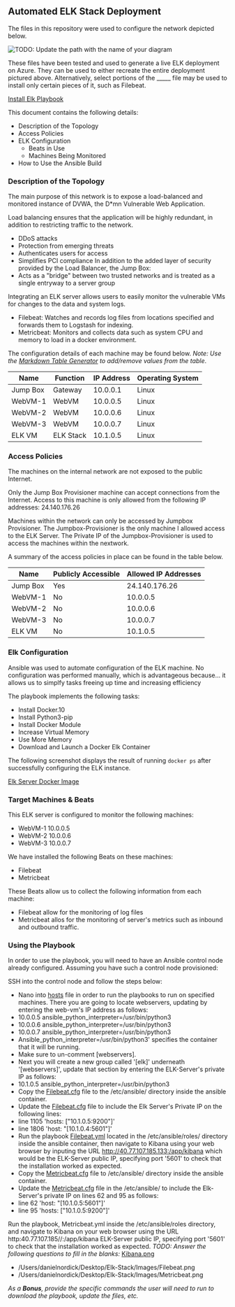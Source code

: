 ## Automated ELK Stack Deployment

The files in this repository were used to configure the network depicted below.

![TODO: Update the path with the name of your diagram](Images/diagram_filename.png)

These files have been tested and used to generate a live ELK deployment on Azure. They can be used to either recreate the entire deployment pictured above. Alternatively, select portions of the _____ file may be used to install only certain pieces of it, such as Filebeat.

[Install Elk Playbook](https://github.com/dansgte5/Elk-Stack/blob/main/Ansible/Install%20Elk.yml)

This document contains the following details:
- Description of the Topology
- Access Policies
- ELK Configuration
  - Beats in Use
  - Machines Being Monitored
- How to Use the Ansible Build


### Description of the Topology

The main purpose of this network is to expose a load-balanced and monitored instance of DVWA, the D*mn Vulnerable Web Application.

Load balancing ensures that the application will be highly redundant, in addition to restricting traffic to the network.
- DDoS attacks
- Protection from emerging threats
- Authenticates users for access
- Simplifies PCI compliance In addition to the added layer of security provided by the Load Balancer, the Jump Box:
- Acts as a "bridge" between two trusted networks and is treated as a single entryway to a server group

Integrating an ELK server allows users to easily monitor the vulnerable VMs for changes to the data and system logs.
- Filebeat: Watches and records log files from locations specified and forwards them to Logstash for indexing.
- Metricbeat: Monitors and collects data such as system CPU and memory to load in a docker environment.

The configuration details of each machine may be found below.
_Note: Use the [Markdown Table Generator](http://www.tablesgenerator.com/markdown_tables) to add/remove values from the table_.

| Name     | Function | IP Address | Operating System |
|----------|----------|------------|------------------|
| Jump Box | Gateway  | 10.0.0.1   | Linux            |
| WebVM-1  | WebVM    | 10.0.0.5   | Linux            |
| WebVM-2  | WebVM    | 10.0.0.6   | Linux            |
| WebVM-3  | WebVM    | 10.0.0.7   | Linux
| ELK VM   | ELK Stack| 10.1.0.5   | Linux            |

### Access Policies

The machines on the internal network are not exposed to the public Internet. 

Only the Jump Box Provisioner machine can accept connections from the Internet. Access to this machine is only allowed from the following IP addresses:
24.140.176.26

Machines within the network can only be accessed by Jumpbox Provisioner.
The Jumpbox-Provisioner is the only machine I allowed access to the ELK Server. The Private IP of the Jumpbox-Provisioner is used to access the machines within the nextwork.

A summary of the access policies in place can be found in the table below.

| Name     | Publicly Accessible | Allowed IP Addresses |
|----------|---------------------|----------------------|
| Jump Box | Yes                 | 24.140.176.26        | 
| WebVM-1  | No                  | 10.0.0.5             |
| WebVM-2  | No                  | 10.0.0.6             |
| WebVM-3  | No                  | 10.0.0.7 
| ELK VM   | No                  | 10.1.0.5

### Elk Configuration

Ansible was used to automate configuration of the ELK machine. No configuration was performed manually, which is advantageous because...
it allows us to simplfy tasks freeing up time and increasing efficiency

The playbook implements the following tasks:
- Install Docker.10
- Install Python3-pip
- Install Docker Module
- Increase Virtual Memory
- Use More Memory
- Download and Launch a Docker Elk Container

The following screenshot displays the result of running `docker ps` after successfully configuring the ELK instance.

[Elk Server Docker Image](https://github.com/dansgte5/Elk-Stack/blob/main/Images/Elk%20Stack%20Docker%20Image.png)

### Target Machines & Beats
This ELK server is configured to monitor the following machines:
- WebVM-1 10.0.0.5
- WebVM-2 10.0.0.6
- WebVM-3 10.0.0.7

We have installed the following Beats on these machines:
- Filebeat 
- Metricbeat

These Beats allow us to collect the following information from each machine:
- Filebeat allow for the monitoring of log files 
- Metricbeat allos for the monitoring of server's metrics such as inbound and outbound traffic.

### Using the Playbook
In order to use the playbook, you will need to have an Ansible control node already configured. Assuming you have such a control node provisioned: 

SSH into the control node and follow the steps below:
- Nano into [hosts](https://github.com/dansgte5/Elk-Stack/blob/main/Ansible/hosts.yml) file in order to run the playbooks to run on specified machines. There you are going to locate webservers, updating by entering the web-vm's IP address as follows:
- 10.0.0.5 ansible_python_interpreter=/usr/bin/python3
- 10.0.0.6 ansible_python_interpreter=/usr/bin/python3
- 10.0.0.7 ansible_python_interpreter=/usr/bin/python3
- Ansible_python_interpreter=/usr/bin/python3' specifies the container that it will be running.
- Make sure to un-comment [webservers].
- Next you will create a new group called '[elk]' underneath '[webservers]', update that section by entering the ELK-Server's private IP as follows:
- 10.1.0.5 ansible_python_interpreter=/usr/bin/python3
- Copy the [Filebeat.cfg](https://github.com/dansgte5/Elk-Stack/blob/main/Linux/Filebeat.cfg) file to the /etc/ansible/ directory inside the ansible container.
- Update the [Filebeat.cfg](https://github.com/dansgte5/Elk-Stack/blob/main/Linux/Filebeat.cfg) file to include the Elk Server's Private IP on the following lines:
- line 1105 'hosts: ["10.1.0.5:9200"]'
- line 1806 'host: "[10.1.0.4:5601"]'
- Run the playbook [Filebeat.yml](https://github.com/dansgte5/Elk-Stack/blob/main/Ansible/Filebeat.yml) located in the /etc/ansible/roles/ directory inside the ansible container, then navigate to Kibana using your web browser by inputing the URL http://40.77.107.185.133:/app/kibana which would be the ELK-Server public IP, specifying port '5601' to check that the installation worked as expected.
- Copy the [Metricbeat.cfg](https://github.com/dansgte5/Elk-Stack/blob/main/Linux/Metricbeat.cfg) file to /etc/ansible/ directory inside the ansible container.
- Update the [Metricbeat.cfg](https://github.com/dansgte5/Elk-Stack/blob/main/Linux/Metricbeat.cfg) file in the /etc/ansible/ to include the Elk-Server's private IP on lines 62 and 95 as follows:
- line 62 'host: "[10.1.0.5:5601"]'
- line 95 'hosts: ["10.1.0.5:9200"]'

Run the playbook, Metricbeat.yml inside the /etc/ansible/roles directory, and navigate to Kibana on your web browser using the URL http:40.77.107.185//:/app/kibana ELK-Server public IP, specifying port '5601' to check that the installation worked as expected.
_TODO: Answer the following questions to fill in the blanks:_
[Kibana.png](https://github.com/dansgte5/Elk-Stack/blob/main/Images/Kibana.png)
- /Users/danielnordick/Desktop/Elk-Stack/Images/Filebeat.png
- /Users/danielnordick/Desktop/Elk-Stack/Images/Metricbeat.png

_As a **Bonus**, provide the specific commands the user will need to run to download the playbook, update the files, etc._
